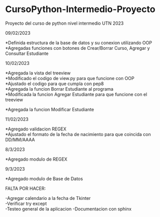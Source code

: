 # CursoPython-Intermedio-Proyecto
Proyecto del curso de python nivel intermedio UTN 2023

09/02/2023  

*Definida estructura de la base de datos y su conexion utilizando OOP  
*Agregadas funciones con botones de Crear/Borrar Curso, Agregar y Consultar Estudiante  

10/02/2023

*Agregada la vista del treeview  
*Modificado el codigo de view.py para que funcione con OOP  
*Ajustado el codigo para que cumpla con pep8  
*Agregada la funcion Borrar Estudiante al programa  
*Modificada la funcion Agregar Estudiante para que funcione con el treeview 

*Agregada la funcion Modificar Estudiante

11/02/2023

*Agregado validacion REGEX  
*Ajustado el formato de la fecha de nacimiento para que coincida con DD/MM/AAAA

8/3/2023

*Agregado modulo de REGEX  

9/3/2023

*Agregado modulo de Base de Datos

FALTA POR HACER:  

-Agregar calendario a la fecha de Tkinter  
-Verificar try except  
-Testeo general de la aplicacion
-Documentacion con sphinx
